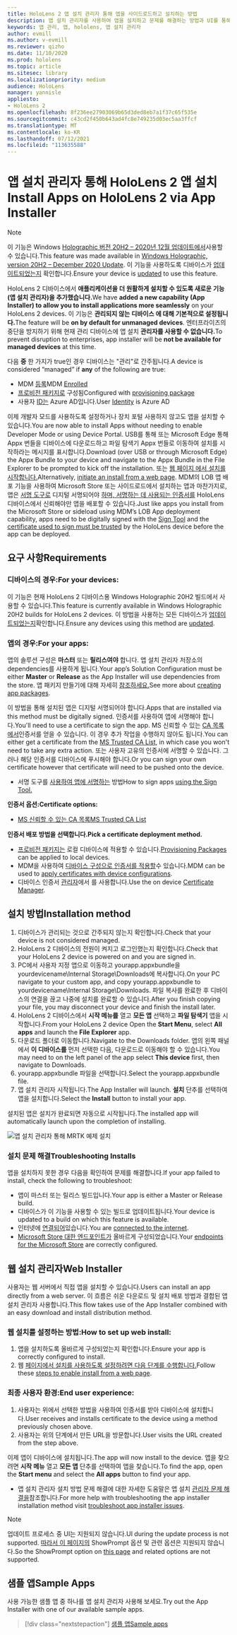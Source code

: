 ```yaml
---
title: HoloLens 2 앱 설치 관리자 통해 앱을 사이드로드하고 설치하는 방법
description: 앱 설치 관리자를 사용하여 앱을 설치하고 문제를 해결하는 방법과 UI를 통해 앱을 테스트용으로 로드 및 설치하는 방법을 알아봅니다.
keywords: 앱 관리, 앱, hololens, 앱 설치 관리자
author: evmill
ms.author: v-evmill
ms.reviewer: qizho
ms.date: 11/10/2020
ms.prod: hololens
ms.topic: article
ms.sitesec: library
ms.localizationpriority: medium
audience: HoloLens
manager: yannisle
appliesto:
- HoloLens 2
ms.openlocfilehash: 8f236ee27903069b65d3ded8eb7a1f37c65f535e
ms.sourcegitcommit: c43cd2f450b643ad4fc8e749235d03ec5aa3ffcf
ms.translationtype: MT
ms.contentlocale: ko-KR
ms.lasthandoff: 07/12/2021
ms.locfileid: "113635588"
---
```

# <a name="install-apps-on-hololens-2-via-app-installer"></a><span data-ttu-id="62674-104">앱 설치 관리자 통해 HoloLens 2 앱 설치</span><span class="sxs-lookup"><span data-stu-id="62674-104">Install Apps on HoloLens 2 via App Installer</span></span>

> [!NOTE]
> <span data-ttu-id="62674-105">이 기능은 Windows [Holographic 버전 20H2 – 2020년 12월 업데이트에서](hololens-release-notes.md)사용할 수 있습니다.</span><span class="sxs-lookup"><span data-stu-id="62674-105">This feature was made available in [Windows Holographic, version 20H2 – December 2020 Update](hololens-release-notes.md).</span></span> <span data-ttu-id="62674-106">이 기능을 사용하도록 디바이스가 [업데이트되었는지](hololens-update-hololens.md) 확인합니다.</span><span class="sxs-lookup"><span data-stu-id="62674-106">Ensure your device is [updated](hololens-update-hololens.md) to use this feature.</span></span>

<span data-ttu-id="62674-107">HoloLens 2 디바이스에서 **애플리케이션을 더 원활하게 설치할 수 있도록 새로운 기능(앱 설치 관리자)을 추가했습니다.**</span><span class="sxs-lookup"><span data-stu-id="62674-107">We have **added a new capability (App Installer) to allow you to install applications more seamlessly** on your HoloLens 2 devices.</span></span> <span data-ttu-id="62674-108">이 기능은 **관리되지 않는 디바이스 에 대해 기본적으로 설정됩니다.**</span><span class="sxs-lookup"><span data-stu-id="62674-108">The feature will be **on by default for unmanaged devices**.</span></span> <span data-ttu-id="62674-109">엔터프라이즈의 중단을 방지하기 위해 현재 관리 디바이스에 앱 설치 **관리자를 사용할 수 없습니다.**</span><span class="sxs-lookup"><span data-stu-id="62674-109">To prevent disruption to enterprises, app installer will be **not be available for managed devices** at this time.</span></span>  

<span data-ttu-id="62674-110">다음 **중** 한 가지가 true인 경우 디바이스는 "관리"로 간주됩니다.</span><span class="sxs-lookup"><span data-stu-id="62674-110">A device is considered “managed” if **any** of the following are true:</span></span>

- <span data-ttu-id="62674-111">MDM [등록](hololens-enroll-mdm.md)</span><span class="sxs-lookup"><span data-stu-id="62674-111">MDM [Enrolled](hololens-enroll-mdm.md)</span></span>
- <span data-ttu-id="62674-112">[프로비전 패키지로](hololens-provisioning.md) 구성됨</span><span class="sxs-lookup"><span data-stu-id="62674-112">Configured with [provisioning package](hololens-provisioning.md)</span></span>
- <span data-ttu-id="62674-113">사용자 [ID는](hololens-identity.md) Azure AD입니다.</span><span class="sxs-lookup"><span data-stu-id="62674-113">User [Identity](hololens-identity.md) is Azure AD</span></span>

<span data-ttu-id="62674-114">이제 개발자 모드를 사용하도록 설정하거나 장치 포털 사용하지 않고도 앱을 설치할 수 있습니다.</span><span class="sxs-lookup"><span data-stu-id="62674-114">You are now able to install Apps without needing to enable Developer Mode or using Device Portal.</span></span>  <span data-ttu-id="62674-115">USB를 통해 또는 Microsoft Edge 통해 Appx 번들을 디바이스에 다운로드하고 파일 탐색기 Appx 번들로 이동하여 설치를 시작하라는 메시지를 표시합니다.</span><span class="sxs-lookup"><span data-stu-id="62674-115">Download (over USB or through Microsoft Edge) the Appx Bundle to your device and navigate to the Appx Bundle in the File Explorer to be prompted to kick off the installation.</span></span>  <span data-ttu-id="62674-116">또는 [웹 페이지 에서 설치를 시작합니다.](/windows/msix/app-installer/installing-windows10-apps-web)</span><span class="sxs-lookup"><span data-stu-id="62674-116">Alternatively, [initiate an install from a web page](/windows/msix/app-installer/installing-windows10-apps-web).</span></span> <span data-ttu-id="62674-117">MDM의 LOB 앱 배포 기능을 사용하여 Microsoft Store 또는 사이드로드에서 설치하는 앱과 마찬가지로, 앱은 [서명 도구로](/windows/win32/appxpkg/how-to-sign-a-package-using-signtool) 디지털 서명되어야 [하며, 서명하는 데 사용되는 인증서를](/windows/win32/appxpkg/how-to-sign-a-package-using-signtool#security-considerations) HoloLens 디바이스에서 신뢰해야만 앱을 배포할 수 있습니다.</span><span class="sxs-lookup"><span data-stu-id="62674-117">Just like apps you install from the Microsoft Store or sideload using MDM’s LOB App deployment capability, apps need to be digitally signed with the [Sign Tool](/windows/win32/appxpkg/how-to-sign-a-package-using-signtool) and the [certificate used to sign must be trusted](/windows/win32/appxpkg/how-to-sign-a-package-using-signtool#security-considerations) by the HoloLens device before the app can be deployed.</span></span>

## <a name="requirements"></a><span data-ttu-id="62674-118">요구 사항</span><span class="sxs-lookup"><span data-stu-id="62674-118">Requirements</span></span>

### <a name="for-your-devices"></a><span data-ttu-id="62674-119">디바이스의 경우:</span><span class="sxs-lookup"><span data-stu-id="62674-119">For your devices:</span></span>

<span data-ttu-id="62674-120">이 기능은 현재 HoloLens 2 디바이스용 Windows Holographic 20H2 빌드에서 사용할 수 있습니다.</span><span class="sxs-lookup"><span data-stu-id="62674-120">This feature is currently available in Windows Holographic 20H2 builds for HoloLens 2 devices.</span></span> <span data-ttu-id="62674-121">이 방법을 사용하는 모든 디바이스가 [업데이트되었는지](hololens-update-hololens.md)확인합니다.</span><span class="sxs-lookup"><span data-stu-id="62674-121">Ensure any devices using this method are [updated](hololens-update-hololens.md).</span></span>

### <a name="for-your-apps"></a><span data-ttu-id="62674-122">앱의 경우:</span><span class="sxs-lookup"><span data-stu-id="62674-122">For your apps:</span></span>

<span data-ttu-id="62674-123">앱의 솔루션 구성은 **마스터** 또는 **릴리스여야** 합니다. 앱 설치 관리자 저장소의 dependencies를 사용하게 됩니다.</span><span class="sxs-lookup"><span data-stu-id="62674-123">Your app’s Solution Configuration must be either **Master** or **Release** as the App Installer will use dependencies from the store.</span></span> <span data-ttu-id="62674-124">앱 패키지 만들기에 대해 자세히 [참조하세요.](/windows/msix/app-installer/create-appinstallerfile-vs)</span><span class="sxs-lookup"><span data-stu-id="62674-124">See more about [creating app packages](/windows/msix/app-installer/create-appinstallerfile-vs).</span></span>

<span data-ttu-id="62674-125">이 방법을 통해 설치된 앱은 디지털 서명되어야 합니다.</span><span class="sxs-lookup"><span data-stu-id="62674-125">Apps that are installed via this method must be digitally signed.</span></span> <span data-ttu-id="62674-126">인증서를 사용하여 앱에 서명해야 합니다.</span><span class="sxs-lookup"><span data-stu-id="62674-126">You'll need to use a certificate to sign the app.</span></span> <span data-ttu-id="62674-127">MS 신뢰할 수 있는 [CA 목록에서](https://ccadb-public.secure.force.com/microsoft/IncludedCACertificateReportForMSFT)인증서를 얻을 수 있습니다. 이 경우 추가 작업을 수행하지 않아도 됩니다.</span><span class="sxs-lookup"><span data-stu-id="62674-127">You can either get a certificate from the [MS Trusted CA List](https://ccadb-public.secure.force.com/microsoft/IncludedCACertificateReportForMSFT), in which case you won't need to take any extra action.</span></span> <span data-ttu-id="62674-128">또는 사용자 고유의 인증서에 서명할 수 있습니다. 그러나 해당 인증서를 디바이스에 푸시해야 합니다.</span><span class="sxs-lookup"><span data-stu-id="62674-128">Or you can sign your own certificate however that certificate will need to be pushed onto the device.</span></span>

- <span data-ttu-id="62674-129">서명 도구를 [사용하여 앱에 서명하는](/windows/win32/appxpkg/how-to-sign-a-package-using-signtool) 방법</span><span class="sxs-lookup"><span data-stu-id="62674-129">How to sign apps [using the Sign Tool.](/windows/win32/appxpkg/how-to-sign-a-package-using-signtool)</span></span>

<span data-ttu-id="62674-130">**인증서 옵션:**</span><span class="sxs-lookup"><span data-stu-id="62674-130">**Certificate options:**</span></span>

- [<span data-ttu-id="62674-131">MS 신뢰할 수 있는 CA 목록</span><span class="sxs-lookup"><span data-stu-id="62674-131">MS Trusted CA List</span></span>](https://ccadb-public.secure.force.com/microsoft/IncludedCACertificateReportForMSFT)

<span data-ttu-id="62674-132">**인증서 배포 방법을 선택합니다.**</span><span class="sxs-lookup"><span data-stu-id="62674-132">**Pick a certificate deployment method.**</span></span>

- <span data-ttu-id="62674-133">[프로비전 패키지는](hololens-provisioning.md) 로컬 디바이스에 적용할 수 있습니다.</span><span class="sxs-lookup"><span data-stu-id="62674-133">[Provisioning Packages](hololens-provisioning.md) can be applied to local devices.</span></span>
- <span data-ttu-id="62674-134">MDM을 사용하여 [디바이스 구성으로 인증서를 적용할](/mem/intune/protect/certificates-configure)수 있습니다.</span><span class="sxs-lookup"><span data-stu-id="62674-134">MDM can be used to [apply certificates with device configurations](/mem/intune/protect/certificates-configure).</span></span>
- <span data-ttu-id="62674-135">디바이스 인증서 [관리자](certificate-manager.md)에서 를 사용합니다.</span><span class="sxs-lookup"><span data-stu-id="62674-135">Use the on device [Certificate Manager](certificate-manager.md).</span></span>

## <a name="installation-method"></a><span data-ttu-id="62674-136">설치 방법</span><span class="sxs-lookup"><span data-stu-id="62674-136">Installation method</span></span>

1. <span data-ttu-id="62674-137">디바이스가 관리되는 것으로 간주되지 않는지 확인합니다.</span><span class="sxs-lookup"><span data-stu-id="62674-137">Check that your device is not considered managed.</span></span>
1. <span data-ttu-id="62674-138">HoloLens 2 디바이스의 전원이 켜지고 로그인했는지 확인합니다.</span><span class="sxs-lookup"><span data-stu-id="62674-138">Check that your HoloLens 2 device is powered on and you are signed in.</span></span>
1. <span data-ttu-id="62674-139">PC에서 사용자 지정 앱으로 이동하고 yourapp.appxbundle을 yourdevicename\Internal Storage\Downloads에 복사합니다.</span><span class="sxs-lookup"><span data-stu-id="62674-139">On your PC navigate to your custom app, and copy yourapp.appxbundle to yourdevicename\Internal Storage\Downloads.</span></span>
    <span data-ttu-id="62674-140">파일 복사를 완료한 후 디바이스의 연결을 끊고 나중에 설치를 완료할 수 있습니다.</span><span class="sxs-lookup"><span data-stu-id="62674-140">After you finish copying your file, you may disconnect your device and finish the install later.</span></span>
1. <span data-ttu-id="62674-141">HoloLens 2 디바이스에서 **시작 메뉴를** 열고 **모든 앱** 선택하고 **파일 탐색기** 앱을 시작합니다.</span><span class="sxs-lookup"><span data-stu-id="62674-141">From your HoloLens 2 device Open the **Start Menu**, select **All apps** and launch the **File Explorer** app.</span></span>
1. <span data-ttu-id="62674-142">다운로드 폴더로 이동합니다.</span><span class="sxs-lookup"><span data-stu-id="62674-142">Navigate to the Downloads folder.</span></span> <span data-ttu-id="62674-143">앱의 왼쪽 패널에서 **이 디바이스를** 먼저 선택한 다음, 다운로드로 이동해야 할 수 있습니다.</span><span class="sxs-lookup"><span data-stu-id="62674-143">You may need to on the left panel of the app select **This device** first, then navigate to Downloads.</span></span>
1. <span data-ttu-id="62674-144">yourapp.appxbundle 파일을 선택합니다.</span><span class="sxs-lookup"><span data-stu-id="62674-144">Select the yourapp.appxbundle file.</span></span>
1. <span data-ttu-id="62674-145">앱 설치 관리자 시작됩니다.</span><span class="sxs-lookup"><span data-stu-id="62674-145">The App Installer will launch.</span></span> <span data-ttu-id="62674-146">**설치** 단추를 선택하여 앱을 설치합니다.</span><span class="sxs-lookup"><span data-stu-id="62674-146">Select the **Install** button to install your app.</span></span>

<span data-ttu-id="62674-147">설치된 앱은 설치가 완료되면 자동으로 시작됩니다.</span><span class="sxs-lookup"><span data-stu-id="62674-147">The installed app will automatically launch upon the completion of installing.</span></span>

![앱 설치 관리자 통해 MRTK 예제 설치](images/hololens-app-installer-picture.jpg)

### <a name="troubleshooting-installs"></a><span data-ttu-id="62674-149">설치 문제 해결</span><span class="sxs-lookup"><span data-stu-id="62674-149">Troubleshooting Installs</span></span>

<span data-ttu-id="62674-150">앱을 설치하지 못한 경우 다음을 확인하여 문제를 해결합니다.</span><span class="sxs-lookup"><span data-stu-id="62674-150">If your app failed to install,  check the following to troubleshoot:</span></span>

- <span data-ttu-id="62674-151">앱이 마스터 또는 릴리스 빌드입니다.</span><span class="sxs-lookup"><span data-stu-id="62674-151">Your app is either a Master or Release build.</span></span>
- <span data-ttu-id="62674-152">디바이스가 이 기능을 사용할 수 있는 빌드로 업데이트됩니다.</span><span class="sxs-lookup"><span data-stu-id="62674-152">Your device is updated to a build on which this feature is available.</span></span>
- <span data-ttu-id="62674-153">인터넷에 [연결되어](hololens-network.md)있습니다.</span><span class="sxs-lookup"><span data-stu-id="62674-153">You are [connected to the internet](hololens-network.md).</span></span>
- <span data-ttu-id="62674-154">[Microsoft Store 대한 엔드포인트가](hololens-offline.md) 올바르게 구성되었습니다.</span><span class="sxs-lookup"><span data-stu-id="62674-154">Your [endpoints for the Microsoft Store](hololens-offline.md) are correctly configured.</span></span>  

## <a name="web-installer"></a><span data-ttu-id="62674-155">웹 설치 관리자</span><span class="sxs-lookup"><span data-stu-id="62674-155">Web Installer</span></span>

<span data-ttu-id="62674-156">사용자는 웹 서버에서 직접 앱을 설치할 수 있습니다.</span><span class="sxs-lookup"><span data-stu-id="62674-156">Users can install an app directly from a web server.</span></span> <span data-ttu-id="62674-157">이 흐름은 쉬운 다운로드 및 설치 배포 방법과 결합된 앱 설치 관리자 사용합니다.</span><span class="sxs-lookup"><span data-stu-id="62674-157">This flow takes use of the App Installer combined with an easy download and install distribution method.</span></span>

### <a name="how-to-set-up-web-install"></a><span data-ttu-id="62674-158">웹 설치를 설정하는 방법:</span><span class="sxs-lookup"><span data-stu-id="62674-158">How to set up web install:</span></span>

1. <span data-ttu-id="62674-159">앱을 설치하도록 올바르게 구성되었는지 확인합니다.</span><span class="sxs-lookup"><span data-stu-id="62674-159">Ensure your app is correctly configured to install.</span></span>
1. <span data-ttu-id="62674-160">웹 [페이지에서 설치를 사용하도록 설정하려면 다음 단계를 수행합니다.](/windows/msix/app-installer/installing-windows10-apps-web#how-to-enable-this-on-a-webpage)</span><span class="sxs-lookup"><span data-stu-id="62674-160">Follow these [steps to enable install from a web page](/windows/msix/app-installer/installing-windows10-apps-web#how-to-enable-this-on-a-webpage).</span></span>

### <a name="end-user-experience"></a><span data-ttu-id="62674-161">최종 사용자 환경:</span><span class="sxs-lookup"><span data-stu-id="62674-161">End user experience:</span></span>

1. <span data-ttu-id="62674-162">사용자는 위에서 선택한 방법을 사용하여 인증서를 받아 디바이스에 설치합니다.</span><span class="sxs-lookup"><span data-stu-id="62674-162">User receives and installs certificate to the device using a method previously chosen above.</span></span>
1. <span data-ttu-id="62674-163">사용자는 위의 단계에서 만든 URL을 방문합니다.</span><span class="sxs-lookup"><span data-stu-id="62674-163">User visits the URL created from the step above.</span></span>

<span data-ttu-id="62674-164">이제 앱이 디바이스에 설치됩니다.</span><span class="sxs-lookup"><span data-stu-id="62674-164">The app will now install to the device.</span></span> <span data-ttu-id="62674-165">앱을 찾으려면 **시작 메뉴** 열고 **모든 앱** 단추를 선택하여 앱을 찾습니다.</span><span class="sxs-lookup"><span data-stu-id="62674-165">To find the app, open the **Start menu** and select the **All apps** button to find your app.</span></span>

- <span data-ttu-id="62674-166">앱 설치 관리자 설치 방법 문제 해결에 대한 자세한 도움말은 앱 설치 [관리자 문제 해결을](/windows/msix/app-installer/troubleshoot-appinstaller-issues)참조합니다.</span><span class="sxs-lookup"><span data-stu-id="62674-166">For more help with troubleshooting the app installer installation method visit [troubleshoot app installer issues](/windows/msix/app-installer/troubleshoot-appinstaller-issues).</span></span>

> [!NOTE]
> <span data-ttu-id="62674-167">업데이트 프로세스 중 UI는 지원되지 않습니다.</span><span class="sxs-lookup"><span data-stu-id="62674-167">UI during the update process is not supported.</span></span> <span data-ttu-id="62674-168">[따라서 이 페이지의](/windows/msix/app-installer/update-settings) ShowPrompt 옵션 및 관련 옵션은 지원되지 않습니다.</span><span class="sxs-lookup"><span data-stu-id="62674-168">So the ShowPrompt option on [this page](/windows/msix/app-installer/update-settings) and related options are not supported.</span></span>

## <a name="sample-apps"></a><span data-ttu-id="62674-169">샘플 앱</span><span class="sxs-lookup"><span data-stu-id="62674-169">Sample Apps</span></span>

<span data-ttu-id="62674-170">사용 가능한 샘플 앱 중 하나를 앱 설치 관리자 사용해 보세요.</span><span class="sxs-lookup"><span data-stu-id="62674-170">Try out the App Installer with one of our available sample apps.</span></span> 
> [!div class="nextstepaction"]
> [<span data-ttu-id="62674-171">샘플 앱</span><span class="sxs-lookup"><span data-stu-id="62674-171">Sample apps</span></span>](/windows/mixed-reality/develop/features-and-samples)
